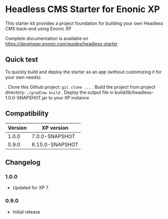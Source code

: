 # Headless CMS Starter for Enonic XP

This starter kit provides a project foundation for building your own Headless CMS back-end using Enonic XP

Complete documentation is available on https://developer.enonic.com/guides/headless-starter

## Quick test

To quickly build and deploy the starter as an app (without customizing it for your own needs):

. Clone this Github project: `git clone ...`
. Build the project from project directory: `./gradlew build`
. Deploy the output file in build/lib/headless-1.0.0-SNAPSHOT.jar to your XP instance

## Compatibility


| Version       | XP version |
| ------------- | ---------- |
| 1.0.0	        | 7.0.0-SNAPSHOT |
| 0.9.0	        | 6.15.0-SNAPSHOT |

## Changelog

### 1.0.0

* Updated for XP 7

### 0.9.0

* Initial release
